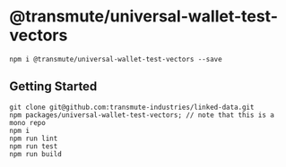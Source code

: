 # @transmute/universal-wallet-test-vectors

```
npm i @transmute/universal-wallet-test-vectors --save
```

## Getting Started

```
git clone git@github.com:transmute-industries/linked-data.git
npm packages/universal-wallet-test-vectors; // note that this is a mono repo
npm i
npm run lint
npm run test
npm run build
```
